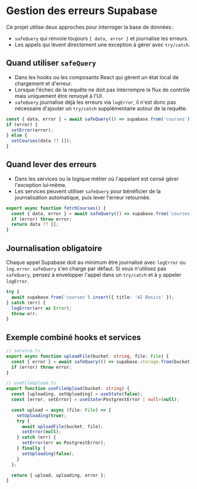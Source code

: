 # Gestion des erreurs Supabase

Ce projet utilise deux approches pour interroger la base de données :

- `safeQuery` qui renvoie toujours `{ data, error }` et journalise les erreurs.
- Les appels qui lèvent directement une exception à gérer avec `try/catch`.

## Quand utiliser `safeQuery`

- Dans les hooks ou les composants React qui gèrent un état local de chargement
  et d'erreur.
- Lorsque l'échec de la requête ne doit pas interrompre le flux de contrôle mais
  uniquement être renvoyé à l'UI.
- `safeQuery` journalise déjà les erreurs via `logError`, il n'est donc pas
  nécessaire d'ajouter un `try/catch` supplémentaire autour de la requête.

```ts
const { data, error } = await safeQuery(() => supabase.from('courses').select('*'));
if (error) {
  setError(error);
} else {
  setCourses(data ?? []);
}
```

## Quand lever des erreurs

- Dans les services ou la logique métier où l'appelant est censé gérer
  l'exception lui‑même.
- Les services peuvent utiliser `safeQuery` pour bénéficier de la journalisation
  automatique, puis lever l'erreur retournée.

```ts
export async function fetchCourses() {
  const { data, error } = await safeQuery(() => supabase.from('courses').select('*'));
  if (error) throw error;
  return data ?? [];
}
```

## Journalisation obligatoire

Chaque appel Supabase doit au minimum être journalisé avec `logError` ou
`log.error`. `safeQuery` s'en charge par défaut. Si vous n'utilisez pas
`safeQuery`, pensez à envelopper l'appel dans un `try/catch` et à y appeler
`logError`.

```ts
try {
  await supabase.from('courses').insert({ title: 'AI Basics' });
} catch (err) {
  logError(err as Error);
  throw err;
}
```

## Exemple combiné hooks et services

```ts
// service.ts
export async function uploadFile(bucket: string, file: File) {
  const { error } = await safeQuery(() => supabase.storage.from(bucket).upload(file.name, file));
  if (error) throw error;
}

// useFileUpload.ts
export function useFileUpload(bucket: string) {
  const [uploading, setUploading] = useState(false);
  const [error, setError] = useState<PostgrestError | null>(null);

  const upload = async (file: File) => {
    setUploading(true);
    try {
      await uploadFile(bucket, file);
      setError(null);
    } catch (err) {
      setError(err as PostgrestError);
    } finally {
      setUploading(false);
    }
  };

  return { upload, uploading, error };
}
```
